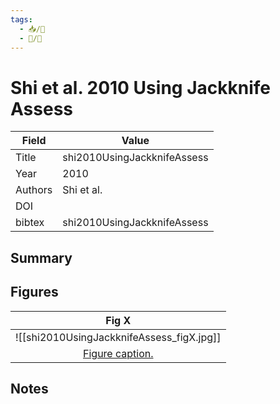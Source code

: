 ```yaml
---
tags: 
  - 📥/📰 
  - 📝/🌱 
---
```


# Shi et al. 2010 Using Jackknife Assess


| Field   | Value                                                                                       |
| ------- | ------------------------------------------------------------------------------------------- |
| Title   | shi2010UsingJackknifeAssess | 
| Year    | 2010                                                                                       |
| Authors | Shi et al.                                                                          |
| DOI     |                                              |
| bibtex  | shi2010UsingJackknifeAssess


## Summary

## Figures

|                    Fig X                     |
|:--------------------------------------------:|
| ![[shi2010UsingJackknifeAssess_figX.jpg]] |
| [Figure caption.](Shi%20et%20al.%202010%20Using%20Jackknife%20Assess.md#%20Shi%20et%20al.%202010%20Using%20Jackknife%20Assess.md) |


## Notes